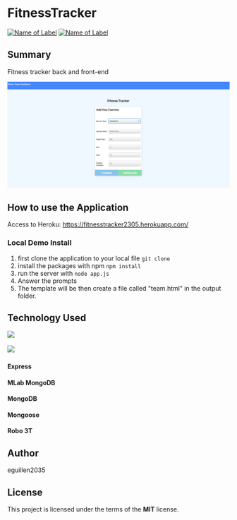 # FitnessTracker
 
[![Name of Label](https://img.shields.io/badge/Javascript-JS-blue.svg)](https://www.w3schools.com/Js/)
[![Name of Label](https://img.shields.io/badge/Node.js-Node-green.svg)](https://nodejs.org/en/)


## Summary

Fitness tracker back and front-end


![Screenshot1](https://github.com/eguillen2305/FitnessTracker/blob/master/Screenshots/Screenshot1.png)

## How to use the Application

Access to Heroku:
https://fitnesstracker2305.herokuapp.com/


### Local Demo Install
1. first clone the application to your local file
`git clone`
2. install the packages with npm `npm install`
3. run the server with `node app.js`
4. Answer the prompts
5. The template will be then create a file called "team.html" in the output folder. 

## Technology Used
 ![](http://williamavasquez.herokuapp.com/img/js.png)
 
 ![](http://williamavasquez.herokuapp.com/img/node.png)
#### Express
#### MLab MongoDB
#### MongoDB
#### Mongoose
#### Robo 3T


## Author
eguillen2035

## License
This project is licensed under the terms of the **MIT** license.

